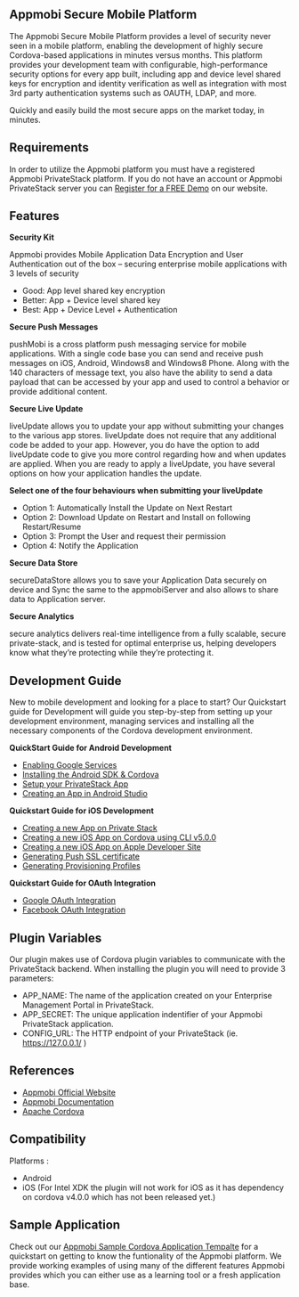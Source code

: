 **Appmobi Secure Mobile Platform**
---------------------
The Appmobi Secure Mobile Platform provides a level of security never seen in a mobile platform, enabling the development of highly secure Cordova-based applications in minutes versus months. This platform provides your development team with configurable, high-performance security options for every app built, including app and device level shared keys for encryption and identity verification as well as integration with most 3rd party authentication systems such as OAUTH, LDAP, and more.

Quickly and easily build the most secure apps on the market today, in minutes.

**Requirements**
--------
In order to utilize the Appmobi platform you must have a registered Appmobi PrivateStack platform.  If you do not have an account or Appmobi PrivateStack server you can [Register for a FREE Demo](https://licensing.appmobi.com/demo/signup/) on our website.

**Features**
--------
**Security Kit**

Appmobi provides Mobile Application Data Encryption and User Authentication out of the box – securing enterprise mobile applications with 3 levels of security

 - Good: App level shared key encryption
 - Better: App + Device level shared key
 - Best: App + Device Level + Authentication
 
**Secure Push Messages**

pushMobi is a cross platform push messaging service for mobile applications. With a single code base you can send and receive push messages on iOS, Android, Windows8 and Windows8 Phone. Along with the 140 characters of message text, you also have the ability to send a data payload that can be accessed by your app and used to control a behavior or provide additional content.

**Secure Live Update**

liveUpdate allows you to update your app without submitting your changes to the various app stores. liveUpdate does not require that any additional code be added to your app. However, you do have the option to add liveUpdate code to give you more control regarding how and when updates are applied. When you are ready to apply a liveUpdate, you have several options on how your application handles the update.

**Select one of the four behaviours when submitting your liveUpdate**

- Option 1: Automatically Install the Update on Next Restart
- Option 2: Download Update on Restart and Install on following Restart/Resume
- Option 3: Prompt the User and request their permission
- Option 4: Notify the Application

**Secure Data Store**

secureDataStore allows you to save your Application Data securely on device and Sync the same to the appmobiServer and also allows to share data to Application server.

**Secure Analytics**

secure analytics delivers real-time intelligence from a fully scalable, secure private-stack, and is tested for optimal enterprise us, helping developers know what they’re protecting while they’re protecting it.

**Development Guide**
---------------------

New to mobile development and looking for a place to start? Our Quickstart guide for Development will guide you step-by-step from setting up your development environment, managing services and installing all the necessary components of the Cordova development environment.

**QuickStart Guide for Android Development**
 - [Enabling Google Services](https://docs.appmobi.com/guides/quickstart-android/index.html#enabling-google-services)
 - [Installing the Android SDK & Cordova](https://docs.appmobi.com/guides/quickstart-android/index.html#installing-the-android-sdk-cordova)
 - [Setup your PrivateStack App](https://docs.appmobi.com/guides/quickstart-android/index.html#setup-your-privatestack-app)
 - [Creating an App in Android Studio](https://docs.appmobi.com/guides/quickstart-android/index.html#creating-an-app-in-android-studio)

**Quickstart Guide for iOS Development**
-  [Creating a new App on Private Stack](https://docs.appmobi.com/guides/quickstart-ios/index.html#creating-a-new-app-on-private-stack) 
-  [Creating a new iOS App on Cordova using CLI v5.0.0](https://docs.appmobi.com/guides/quickstart-ios/index.html#creating-a-new-ios-app-on-cordova-using-cli-v5-0-0) 
-  [Creating a new iOS App on Apple Developer Site](https://docs.appmobi.com/guides/quickstart-ios/index.html#creating-a-new-ios-app-on-apple-developer-site) 
-  [Generating Push SSL certificate](https://docs.appmobi.com/guides/quickstart-ios/index.html#generating-push-ssl-certificate) 
-  [Generating Provisioning Profiles](https://docs.appmobi.com/guides/quickstart-ios/index.html#generating-provisioning-profiles) 

**Quickstart Guide for OAuth Integration**
 - [Google OAuth Integration](https://docs.appmobi.com/guides/quickstart-oauth/index.html#google-oauth-integration) 
 - [Facebook OAuth Integration](https://docs.appmobi.com/guides/quickstart-oauth/index.html#facebook-oauth-integration)

**Plugin Variables**
----------
Our plugin makes use of Cordova plugin variables to communicate with the PrivateStack backend.  When installing the plugin you will need to provide 3 parameters:

- APP_NAME: The name of the application created on your Enterprise Management Portal in PrivateStack.
- APP_SECRET: The unique application indentifier of your Appmobi PrivateStack application.
- CONFIG_URL: The HTTP endpoint of your PrivateStack (ie. https://127.0.0.1/ )

**References**
----------
 -  [Appmobi Official Website](https://www.appmobi.com/)
 -  [Appmobi Documentation](https://docs.appmobi.com/) 
 -  [Apache Cordova](https://cordova.apache.org/) 

**Compatibility**
----------
Platforms : 
- Android
- iOS (For Intel XDK the plugin will not work for iOS as it has dependency on cordova v4.0.0 which has not been released yet.)

**Sample Application**
----------
Check out our [Appmobi Sample Cordova Application Tempalte](https://github.com/appMobiGithub/sample-appmobi-privatestack) for a quickstart on getting to know the funtionality of the Appmobi platform.  We provide working examples of using many of the different features Appmobi provides which you can either use as a learning tool or a fresh application base.
